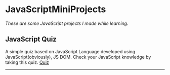 # JavaScriptMiniProjects
_These are some JavaScript projects I made while learning._

## JavaScript Quiz 
  A simple quiz based on JavaScript Language developed using JavaScript(obviously), JS DOM.
  Check your JavaScript knowledge by taking this quiz.
  [Quiz](https://chiraglulla239.github.io/JavaScriptMiniProjects/Quiz/index.html)
  
  ----
